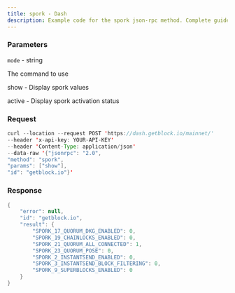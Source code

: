 ```yaml
---
title: spork - Dash
description: Example code for the spork json-rpc method. Сomplete guide on how to use spork json-rpc in GetBlock.io Web3 documentation.
---
```


### Parameters


`mode` - string

The command to use

show - Display spork values

active - Display spork activation status

### Request

``` java
curl --location --request POST 'https://dash.getblock.io/mainnet/' 
--header 'x-api-key: YOUR-API-KEY' 
--header 'Content-Type: application/json' 
--data-raw '{"jsonrpc": "2.0",
"method": "spork",
"params": ["show"],
"id": "getblock.io"}'
```

###  Response

``` java
{
    "error": null,
    "id": "getblock.io",
    "result": {
        "SPORK_17_QUORUM_DKG_ENABLED": 0,
        "SPORK_19_CHAINLOCKS_ENABLED": 0,
        "SPORK_21_QUORUM_ALL_CONNECTED": 1,
        "SPORK_23_QUORUM_POSE": 0,
        "SPORK_2_INSTANTSEND_ENABLED": 0,
        "SPORK_3_INSTANTSEND_BLOCK_FILTERING": 0,
        "SPORK_9_SUPERBLOCKS_ENABLED": 0
    }
}
```


